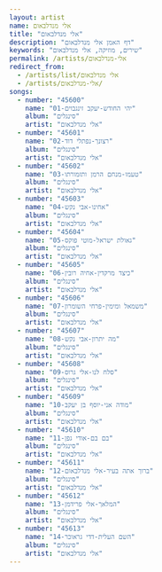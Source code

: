 ```yaml
---
layout: artist
name: אלי מנדלבאום
title: "אלי מנדלבאום"
description: "דף האמן אלי מנדלבאום"
keywords: "שירים, מוזיקה, אלי מנדלבאום"
permalink: /artists/אלי-מנדלבאום
redirect_from:
  - /artists/list/אלי מנדלבאום
  - /artists/אלי-מנדלבאום/
songs:
  - number: "45600"
    name: "01-יהי החודש-יעקב זינגבוים"
    album: "סינגלים"
    artist: "אלי מנדלבאום"
  - number: "45601"
    name: "02-רצונך-נפתלי דוד"
    album: "סינגלים"
    artist: "אלי מנדלבאום"
  - number: "45602"
    name: "03-טעמו-מנחם הרמן ותזמורתו"
    album: "סינגלים"
    artist: "אלי מנדלבאום"
  - number: "45603"
    name: "04-אחינו-אבי נקש"
    album: "סינגלים"
    artist: "אלי מנדלבאום"
  - number: "45604"
    name: "05-גאולת ישראל-מוטי פוקס"
    album: "סינגלים"
    artist: "אלי מנדלבאום"
  - number: "45605"
    name: "06-כיצד מרקדין-אחיה רובין"
    album: "סינגלים"
    artist: "אלי מנדלבאום"
  - number: "45606"
    name: "07-משמאל ומימין-פרחי השומרון"
    album: "סינגלים"
    artist: "אלי מנדלבאום"
  - number: "45607"
    name: "08-מה יתרון-אבי נקש"
    album: "סינגלים"
    artist: "אלי מנדלבאום"
  - number: "45608"
    name: "09-סלח לנו-אלי גרוס"
    album: "סינגלים"
    artist: "אלי מנדלבאום"
  - number: "45609"
    name: "10-מודה אני-יוסף בן יעקב"
    album: "סינגלים"
    artist: "אלי מנדלבאום"
  - number: "45610"
    name: "11-בם בם-אודי גפן"
    album: "סינגלים"
    artist: "אלי מנדלבאום"
  - number: "45611"
    name: "12-ברוך אתה בעיר-אלי מנדלבאום"
    album: "סינגלים"
    artist: "אלי מנדלבאום"
  - number: "45612"
    name: "13-המלאך-אלי פרידמן"
    album: "סינגלים"
    artist: "אלי מנדלבאום"
  - number: "45613"
    name: "14-השם העלית-דדי גראוכר"
    album: "סינגלים"
    artist: "אלי מנדלבאום"
---
```

